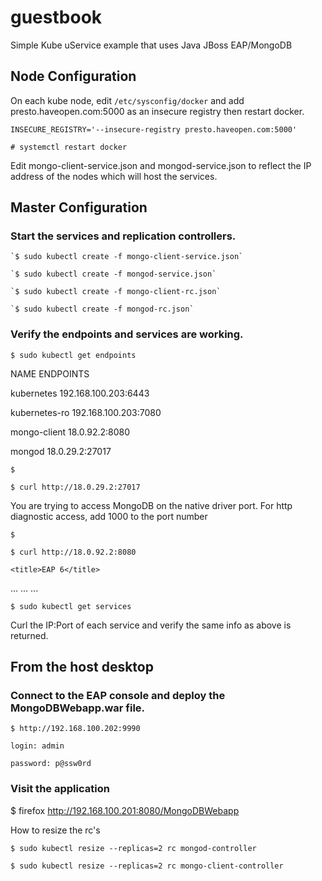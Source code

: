 # guestbook
Simple Kube uService example that uses Java JBoss EAP/MongoDB

## Node Configuration

On each kube node, edit `/etc/sysconfig/docker` and add
presto.haveopen.com:5000 as an insecure registry then 
restart docker.

`INSECURE_REGISTRY='--insecure-registry presto.haveopen.com:5000'`
 
`# systemctl restart docker`

Edit mongo-client-service.json and mongod-service.json to reflect the IP address of the nodes which will host
the services.

## Master Configuration

### Start the services and replication controllers.

    `$ sudo kubectl create -f mongo-client-service.json`

    `$ sudo kubectl create -f mongod-service.json`

    `$ sudo kubectl create -f mongo-client-rc.json`

    `$ sudo kubectl create -f mongod-rc.json`

### Verify the endpoints and services are working.

`$ sudo kubectl get endpoints`

NAME            ENDPOINTS

kubernetes      192.168.100.203:6443

kubernetes-ro   192.168.100.203:7080

mongo-client    18.0.92.2:8080

mongod          18.0.29.2:27017

`$`

`$ curl http://18.0.29.2:27017`

You are trying to access MongoDB on the native driver port. For http diagnostic access, add 1000 to the port number

`$` 

`$ curl http://18.0.92.2:8080`

<!DOCTYPE html>
<html>
<head>

    <title>EAP 6</title>
...
...
...

</body >
</html>

`$ sudo kubectl get services`

Curl the IP:Port of each service and verify the same info as above is returned.

## From the host desktop

### Connect to the EAP console and deploy the MongoDBWebapp.war file.

`$ http://192.168.100.202:9990`

`login: admin`

`password: p@ssw0rd`

### Visit the application

$ firefox http://192.168.100.201:8080/MongoDBWebapp

How to resize the rc's

`$ sudo kubectl resize --replicas=2 rc mongod-controller`

`$ sudo kubectl resize --replicas=2 rc mongo-client-controller`

